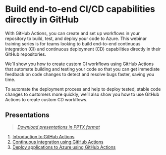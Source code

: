 # Build end-to-end CI/CD capabilities directly in GitHub

With GitHub Actions, you can create and set up workflows in your repository to build, test, and deploy your code to Azure. This webinar training series is for teams looking to build end-to-end continuous integration (CI) and continuous deployment (CD) capabilities directly in their GitHub repositories.

We’ll show you how to create custom CI workflows using GitHub Actions that automate building and testing your code so that you can get immediate feedback on code changes to detect and resolve bugs faster, saving you time.

To automate the deployment process and help to deploy tested, stable code changes to customers more quickly, we’ll also show you how to use GitHub Actions to create custom CD workflows.

## Presentations

> *[Download presentations in PPTX format](../../releases/latest)*

1. [Introduction to GitHub Actions](presentations/intro_github_actions.md)
1. [Continuous integration using GitHub Actions](presentations/ci_github_actions.md)
1. [Deploy applications to Azure using GitHub Actions](presentations/cd_github_actions.md)

